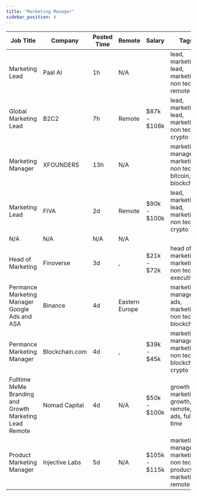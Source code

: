 ```yaml
---
title: "Marketing Manager"
sidebar_position: 4
---
```


| Job Title | Company | Posted Time | Remote | Salary | Tags | Apply Link |
|-----------|---------|-------------|--------|--------|------|------------|
| Marketing Lead | Paal AI | 1h | N/A |  | lead, marketing lead, marketing, non tech, remote | [Apply](https://web3.career/marketing-lead-paal-ai/90841) |
| Global Marketing Lead | B2C2 | 7h | Remote | $87k - $108k | lead, marketing lead, marketing, non tech, crypto | [Apply](https://web3.career/global-marketing-lead-b2c2/96807) |
| Marketing Manager | XFOUNDERS | 13h | N/A |  | marketing manager, marketing, non tech, bitcoin, blockchain | [Apply](https://web3.career/marketing-manager-xfounders/96797) |
| Marketing Lead | FIVA | 2d | Remote | $90k - $100k | lead, marketing lead, marketing, non tech, crypto | [Apply](https://web3.career/marketing-lead-fiva/96728) |
| N/A | N/A | N/A | N/A |  |  | [Apply](https://web3.career/metana) |
| Head of Marketing | Finoverse | 3d | , | $21k - $72k | head of marketing, marketing, non tech, executive | [Apply](https://web3.career/head-of-marketing-finoverse/96687) |
| Permance Marketing Manager Google Ads and ASA | Binance | 4d | Eastern Europe |  | marketing manager, ads, marketing, non tech, blockchain | [Apply](https://web3.career/performance-marketing-manager-google-ads-and-asa-binance/96648) |
| Permance Marketing Manager | Blockchain.com | 4d | , | $39k - $45k | marketing manager, marketing, non tech, blockchain, crypto | [Apply](https://web3.career/performance-marketing-manager-blockchain/96623) |
| Fulltime MeMe Branding and Growth Marketing Lead Remote | Nomad Capital | 4d | N/A | $50k - $100k | growth marketing, growth, remote, ads, full time | [Apply](https://web3.career/full-time-meme-branding-and-growth-marketing-lead-remote-nomad-capital/96615) |
| Product Marketing Manager | Injective Labs | 5d | N/A | $105k - $115k | marketing manager, marketing, non tech, product marketing, remote | [Apply](https://web3.career/product-marketing-manager-injectivelabs/96571) |
